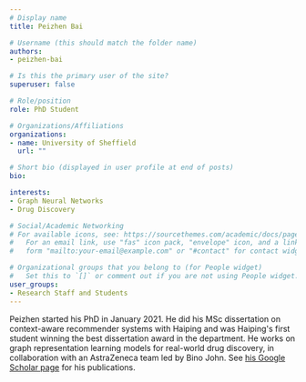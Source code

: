 ```yaml
---
# Display name
title: Peizhen Bai

# Username (this should match the folder name)
authors:
- peizhen-bai

# Is this the primary user of the site?
superuser: false

# Role/position
role: PhD Student

# Organizations/Affiliations
organizations:
- name: University of Sheffield
  url: ""

# Short bio (displayed in user profile at end of posts)
bio: 

interests:
- Graph Neural Networks
- Drug Discovery

# Social/Academic Networking
# For available icons, see: https://sourcethemes.com/academic/docs/page-builder/#icons
#   For an email link, use "fas" icon pack, "envelope" icon, and a link in the
#   form "mailto:your-email@example.com" or "#contact" for contact widget.

# Organizational groups that you belong to (for People widget)
#   Set this to `[]` or comment out if you are not using People widget.
user_groups:
- Research Staff and Students
---
```


Peizhen started his PhD in January 2021. He did his MSc dissertation on context-aware recommender systems with Haiping and was Haiping's first student winning the best dissertation award in the department. He works on graph representation learning models for real-world drug discovery, in collaboration with an AstraZeneca team led by Bino John. See [his Google Scholar page](https://scholar.google.com/citations?user=Xj0GCwYAAAAJ&hl=en) for his publications.
